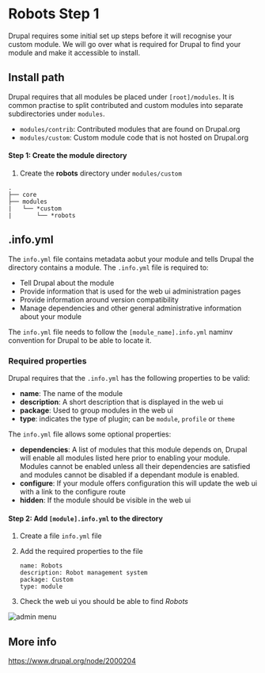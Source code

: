 # Robots Step 1

Drupal requires some initial set up steps before it will recognise your custom module. We will go over what is required for Drupal to find your module and make it accessible to install.

## Install path

Drupal requires that all modules be placed under `[root]/modules`. It is common practise to split contributed and custom modules into separate subdirectories under `modules`.

- `modules/contrib`: Contributed modules that are found on Drupal.org
- `modules/custom`: Custom module code that is not hosted on Drupal.org

#### Step 1: Create the module directory

1. Create the **robots** directory under `modules/custom`

```
.
├── core
├── modules
|   └── *custom
|       └── *robots
```
## .info.yml

The `info.yml` file contains metadata aobut your module and tells Drupal the directory contains a module. The `.info.yml` file is required to:

- Tell Drupal about the module
- Provide information that is used for the web ui administration pages
- Provide information around version compatibility
- Manage dependencies and other general administrative information about your module

The `info.yml` file needs to follow the `[module_name].info.yml` naminv convention for Drupal to be able to locate it.

### Required properties

Drupal requires that the `.info.yml` has the following properties to be valid:

- **name**: The name of the module
- **description**: A short description that is displayed in the web ui
- **package**: Used to group modules in the web ui
- **type**: indicates the type of plugin; can be `module`, `profile` or `theme`

The `info.yml` file allows some optional properties:

- **dependencies**: A list of modules that this module depends on, Drupal will enable all modules listed here prior to enabling your module. Modules cannot be enabled unless all their dependencies are satisfied and modules cannot be disabled if a dependant module is enabled.
- **configure**: If your module offers configuration this will update the web ui with a link to the configure route
- **hidden**: If the module should be visible in the web ui

#### Step 2: Add `[module].info.yml` to the directory

1. Create a file `info.yml` file
2. Add the required properties to the file

    ```
    name: Robots
    description: Robot management system
    package: Custom
    type: module
    ```
3. Check the web ui you should be able to find _Robots_

![admin menu](https://github.com/steveworley/robots-d8/raw/master/img/solarized-palette.png)

## More info
https://www.drupal.org/node/2000204